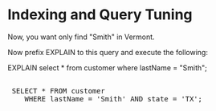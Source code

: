 # Indexing and Query Tuning

Now, you want only find "Smith" in Vermont.

Now prefix EXPLAIN to this query and execute the following:

EXPLAIN select * from customer where lastName = "Smith";

<pre id="example"> 
 SELECT * FROM customer 
    WHERE lastName = 'Smith' AND state = 'TX';
</pre>
